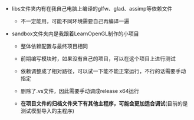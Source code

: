 - libs文件夹内有在我自己电脑上编译的glfw、glad、assimp等依赖文件

  - 不一定能用，可能不同环境需要自己再编译一遍

- sandbox文件夹内是我跟着LearnOpenGL制作的小项目

  - 整体依赖配置与最终项目相同

  - 前期编写模块时，如果没有自己的项目，可以在这个项目上进行测试
  - 依赖调整成了相对路径，可以试一下能不能正常运行，不行的话需要手动指定
  - 删除了.vs文件，因此需要手动调成release x64运行
  - **在项目文件的归档文件夹下有其他主程序，可能会更加适合调试**(目前的是测试模型导入的主程序)